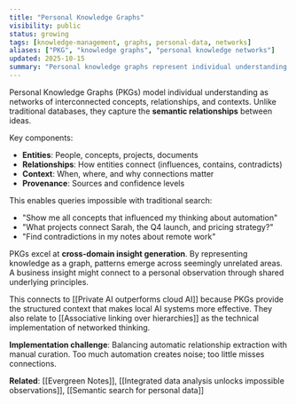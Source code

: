 ```yaml
---
title: "Personal Knowledge Graphs"
visibility: public
status: growing
tags: [knowledge-management, graphs, personal-data, networks]
aliases: ["PKG", "knowledge graphs", "personal knowledge networks"]
updated: 2025-10-15
summary: "Personal knowledge graphs represent individual understanding as networks of connected concepts, enabling more sophisticated knowledge retrieval and insight generation."
---
```


Personal Knowledge Graphs (PKGs) model individual understanding as networks of interconnected concepts, relationships, and contexts. Unlike traditional databases, they capture the **semantic relationships** between ideas.

Key components:
- **Entities**: People, concepts, projects, documents
- **Relationships**: How entities connect (influences, contains, contradicts)
- **Context**: When, where, and why connections matter
- **Provenance**: Sources and confidence levels

This enables queries impossible with traditional search:
- "Show me all concepts that influenced my thinking about automation"
- "What projects connect Sarah, the Q4 launch, and pricing strategy?"
- "Find contradictions in my notes about remote work"

PKGs excel at **cross-domain insight generation**. By representing knowledge as a graph, patterns emerge across seemingly unrelated areas. A business insight might connect to a personal observation through shared underlying principles.

This connects to [[Private AI outperforms cloud AI]] because PKGs provide the structured context that makes local AI systems more effective. They also relate to [[Associative linking over hierarchies]] as the technical implementation of networked thinking.

**Implementation challenge**: Balancing automatic relationship extraction with manual curation. Too much automation creates noise; too little misses connections.

**Related**: [[Evergreen Notes]], [[Integrated data analysis unlocks impossible observations]], [[Semantic search for personal data]]
